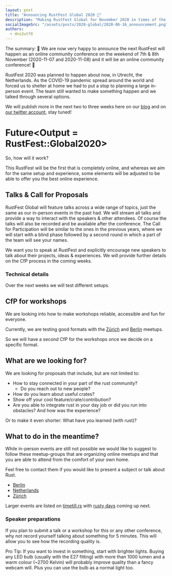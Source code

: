 ```yaml
---
layout: post
title: "Announcing RustFest Global 2020 🎉"
description: "Making RustFest Global for November 2020 in times of the Coronavirus"
socialImageSrc: "/assets/posts/2020-global/2020-06-16_announcement.png"
authors:
  - dns2utf8
---
```


The summary: 🎉 We are now very happy to announce the next RustFest will happen as an online community conference on the weekend of 7th & 8th November (2020-11-07 and 2020-11-08) and it will be an online community conference! 🎉

RustFest 2020 was planned to happen about now, in Utrecht, the Netherlands. 
As the COVID-19 pandemic spread around the world and forced us to shelter at home we had to put a stop to planning a large in-person event.
The team still wanted to make something happen and we talked through several options.

We will publish more in the next two to three weeks here on our [blog](https://blog.rustfest.eu) and on [our twitter account](https://twitter.com/RustFest), stay tuned!


# Future<Output = RustFest::Global2020>

So, how will it work?

This RustFest will be the first that is completely online, and whereas we aim for the same setup and experience, some elements will be adjusted to be able to offer you the best online experience.

## Talks & Call for Proposals

RustFest Global will feature talks across a wide range of topics, just the same as our in-person events in the past had.
We will stream all talks and provide a way to interact with the speakers & other attendees. Of course the talks will also be recorded and be available after the conference.
The Call for Participation will be similar to the ones in the previous years, where we will start with a blind phase followed by a second round in which a part of the team will see your names.

We want you to speak at RustFest and explicitly encourage new speakers to talk about their projects, ideas & experiences.
We will provide further details on the CfP process in the coming weeks.

### Technical details

Over the next weeks we will test different setups.

## CfP for workshops

We are looking into how to make workshops reliable, accessible and fun for everyone.

Currently, we are testing good formats with the [Zürich](https://www.meetup.com/Rust-Zurich/) and [Berlin](https://berline.rs/) meetups.

So we will have a second CfP for the workshops once we decide on a specific format.

## What are we looking for?

We are looking for proposals that include, but are not limited to:

* How to stay connected in your part of the rust community?
    * Do you reach out to new people?
* How do you learn about useful crates?
* Show off your cool feature/crate/contribution?
* Are you able to integrate rust in your day job or did you run into obstacles? And how was the experience?

Or to make it even shorter: What have you learned (with rust)?
 

## What to do in the meantime?

While in-person events are still not possible we would like to suggest to follow these meetup-groups that are organizing online meetups and that you are able to attend from the comfort of your own home.

Feel free to contact them if you would like to present a subject or talk about Rust.

* [Berlin](https://berline.rs/)
* [Netherlands](https://www.meetup.com/Rust-Nederland/)
* [Zürich](https://www.meetup.com/Rust-Zurich/)

Larger events are listed on [timetill.rs](https://timetill.rs/#/) with [rusty days](https://rusty-days.org/) coming up next.

### Speaker preparations

If you plan to submit a talk or a workshop for this or any other conference, why not record yourself talking about something for 5 minutes.
This will allow you to see how the recording quality is.

Pro Tip: If you want to invest in something, start with brighter lights. 
Buying any LED bulb (usually with the E27 fitting) with more than 1000 lumen and a warm colour (~2700 Kelvin) will probably improve quality than a fancy webcam will.
Plus you can use the bulb as a normal light too.

<!--
<div class="card">
    <div class="imgbox" data-frame="/assets/rf-rainbow-ferris.png">
      <img src="/assets/rf-rainbow-ferris.png" alt="RustFest Logo" class="frame">
    </div>

    <section class="infobox" spellcheck="false" contenteditable="">
      <span class="twitter">Save the date: November 7th & 8th</span>
      <span class="speaker" style="margin-right: -10px;font-size: 27px;">RustFest Global</span>
      <span class="title">An online community conference! 🎉</span>
    </section>

    <footer spellcheck="false" contenteditable="">
        RustFest Global 2020&nbsp; ·&nbsp; Nov. 7.-8., Online, Central Europa Timezone&nbsp; ·&nbsp; 2020.rustfest.eu
    </footer>
  </div>
-->
